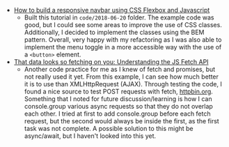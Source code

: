 - [How to build a responsive navbar using CSS Flexbox and Javascript](https://itnext.io/how-to-build-a-responsive-navbar-using-flexbox-and-javascript-eb0af24f19bf)
  - Built this tutorial in `code/2018-06-20` folder. The example code was good, but I could see some areas to improve the use of CSS classes. Additionally, I decided to implement the classes using the BEM pattern. Overall, very happy with my refactoring as I was also able to implement the menu toggle in a more accessible way with the use of a `<button>` element.
- [That data looks so fetching on you: Understanding the JS Fetch API](https://itnext.io/that-data-looks-so-fetching-on-you-understanding-the-js-fetch-api-880eae0c8d25)
  - Another code practice for me as I knew of fetch and promises, but not really used it yet. From this example, I can see how much better it is to use than XMLHttpRequest (AJAX). Through testing the code, I found a nice source to test POST requests with fetch, [httpbin.org](https://httpbin.org/). Something that I noted for future discussion/learning is how I can console.group various async requests so that they do not overlap each other. I tried at first to add console.group before each fetch request, but the second would always be inside the first, as the first task was not complete. A possible solution to this might be async/await, but I haven't looked into this yet.